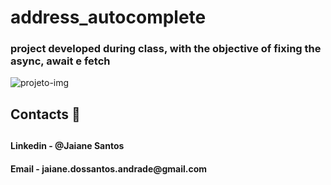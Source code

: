 # address_autocomplete

### project developed during class, with the objective of fixing the async, await e fetch

![projeto-img](https://user-images.githubusercontent.com/89946700/235163638-fb6247b6-69fb-4383-bd6a-4bced1b125cf.jpeg)

<h2>Contacts 📧<h2/>
 <h4>  Linkedin - @Jaiane Santos<h4/>  
 <h4>  Email - jaiane.dossantos.andrade@gmail.com<h4/>
